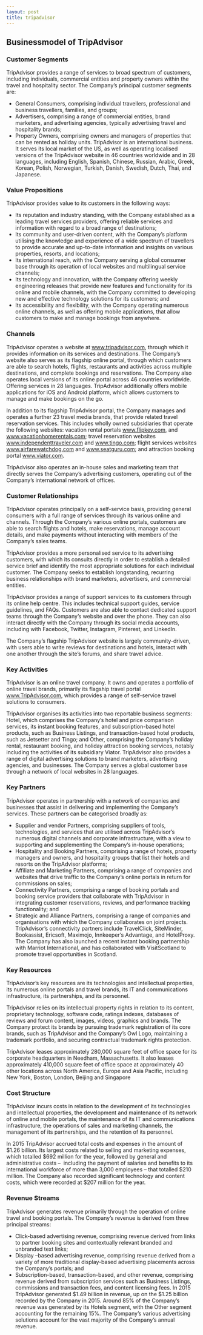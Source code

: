 ```yaml
---
layout: post
title: tripadvisor
---
```


Businessmodel of TripAdvisor
-----------------------------

### Customer Segments

TripAdvisor provides a range of services to broad spectrum of customers, including individuals, commercial entities and property owners within the travel and hospitality sector. The Company’s principal customer segments are:

 * General Consumers, comprising individual travellers, professional and business travellers, families, and groups;
* Advertisers, comprising a range of commercial entities, brand marketers, and advertising agencies, typically advertising travel and hospitality brands;
* Property Owners, comprising owners and managers of properties that can be rented as holiday units.
 TripAdvisor is an international business. It serves its local market of the US, as well as operating localised versions of the TripAdvisor website in 46 countries worldwide and in 28 languages, including English, Spanish, Chinese, Russian, Arabic, Greek, Korean, Polish, Norwegian, Turkish, Danish, Swedish, Dutch, Thai, and Japanese.

### Value Propositions

TripAdvisor provides value to its customers in the following ways:

 * Its reputation and industry standing, with the Company established as a leading travel services providers, offering reliable services and information with regard to a broad range of destinations;
* Its community and user-driven content, with the Company’s platform utilising the knowledge and experience of a wide spectrum of travellers to provide accurate and up-to-date information and insights on various properties, resorts, and locations;
* Its international reach, with the Company serving a global consumer base through its operation of local websites and multilingual service channels;
* Its technology and innovation, with the Company offering weekly engineering releases that provide new features and functionality for its online and mobile channels, with the Company committed to developing new and effective technology solutions for its customers; and
* Its accessibility and flexibility, with the Company operating numerous online channels, as well as offering mobile applications, that allow customers to make and manage bookings from anywhere.
 ### Channels

TripAdvisor operates a website at www.tripadvisor.com, through which it provides information on its services and destinations. The Company’s website also serves as its flagship online portal, through which customers are able to search hotels, flights, restaurants and activities across multiple destinations, and complete bookings and reservations. The Company also operates local versions of its online portal across 46 countries worldwide. Offering services in 28 languages. TripAdvisor additionally offers mobile applications for iOS and Android platform, which allows customers to manage and make bookings on the go.

In addition to its flagship TripAdvisor portal, the Company manages and operates a further 23 travel media brands, that provide related travel reservation services. This includes wholly owned subsidiaries that operate the following websites: vacation rental portals www.flipkey.com, and www.vacationhomerentals.com; travel reservation websites www.independenttraveler.com and www.tingo.com; flight services websites www.airfarewatchdog.com and www.seatguru.com; and attraction booking portal www.viator.com.

TripAdvisor also operates an in-house sales and marketing team that directly serves the Company’s advertising customers, operating out of the Company’s international network of offices.

### Customer Relationships

TripAdvisor operates principally on a self-service basis, providing general consumers with a full range of services through its various online and channels. Through the Company’s various online portals, customers are able to search flights and hotels, make reservations, manage account details, and make payments without interacting with members of the Company’s sales teams.

TripAdvisor provides a more personalised service to its advertising customers, with which its consults directly in order to establish a detailed service brief and identify the most appropriate solutions for each individual customer. The Company seeks to establish longstanding, recurring business relationships with brand marketers, advertisers, and commercial entities.

TripAdvisor provides a range of support services to its customers through its online help centre. This includes technical support guides, service guidelines, and FAQs. Customers are also able to contact dedicated support teams through the Company’s website and over the phone. They can also interact directly with the Company through its social media accounts, including with Facebook, Twitter, Instagram, Pinterest, and LinkedIn.

The Company’s flagship TripAdvisor website is largely community-driven, with users able to write reviews for destinations and hotels, interact with one another through the site’s forums, and share travel advice.

### Key Activities

TripAdvisor is an online travel company. It owns and operates a portfolio of online travel brands, primarily its flagship travel portal www.TripAdvisor.com, which provides a range of self-service travel solutions to consumers.

TripAdvisor organises its activities into two reportable business segments: Hotel, which comprises the Company’s hotel and price comparison services, its instant booking features, and subscription-based hotel products, such as Business Listings, and transaction-based hotel products, such as Jetsetter and Tingo; and Other, comprising the Company’s holiday rental, restaurant booking, and holiday attraction booking services, notably including the activities of its subsidiary Viator. TripAdvisor also provides a range of digital advertising solutions to brand marketers, advertising agencies, and businesses. The Company serves a global customer base through a network of local websites in 28 languages.

### Key Partners

TripAdvisor operates in partnership with a network of companies and businesses that assist in delivering and implementing the Company’s services. These partners can be categorised broadly as:

 * Supplier and vendor Partners, comprising suppliers of tools, technologies, and services that are utilised across TripAdvisor’s numerous digital channels and corporate infrastructure, with a view to supporting and supplementing the Company’s in-house operations;
* Hospitality and Booking Partners, comprising a range of hotels, property managers and owners, and hospitality groups that list their hotels and resorts on the TripAdvisor platforms;
* Affiliate and Marketing Partners, comprising a range of companies and websites that drive traffic to the Company’s online portals in return for commissions on sales;
* Connectivity Partners, comprising a range of booking portals and booking service providers that collaborate with TripAdvisor in integrating customer reservations, reviews, and performance tracking functionality; and
* Strategic and Alliance Partners, comprising a range of companies and organisations with which the Company collaborates on joint projects.
 TripAdvisor’s connectivity partners include TravelClick, SiteMinder, Bookassist, Ericsoft, Maximojo, Innkeeper’s Advantage, and HotelProxy. The Company has also launched a recent instant booking partnership with Marriot International, and has collaborated with VisitScotland to promote travel opportunities in Scotland.

### Key Resources

TripAdvisor’s key resources are its technologies and intellectual properties, its numerous online portals and travel brands, its IT and communications infrastructure, its partnerships, and its personnel.

TripAdvisor relies on its intellectual property rights in relation to its content, proprietary technology, software code, ratings indexes, databases of reviews and forum content, images, videos, graphics and brands. The Company protect its brands by pursuing trademark registration of its core brands, such as TripAdvisor and the Company’s Owl Logo, maintaining a trademark portfolio, and securing contractual trademark rights protection.

TripAdvisor leases approximately 280,000 square feet of office space for its corporate headquarters in Needham, Massachusetts. It also leases approximately 410,000 square feet of office space at approximately 40 other locations across North America, Europe and Asia Pacific, including New York, Boston, London, Beijing and Singapore

### Cost Structure

TripAdvisor incurs costs in relation to the development of its technologies and intellectual properties, the development and maintenance of its network of online and mobile portals, the maintenance of its IT and communications infrastructure, the operations of sales and marketing channels, the management of its partnerships, and the retention of its personnel.

In 2015 TripAdvisor accrued total costs and expenses in the amount of $1.26 billion. Its largest costs related to selling and marketing expenses, which totalled $692 million for the year, followed by general and administrative costs –  including the payment of salaries and benefits to its international workforce of more than 3,000 employees – that totalled $210 million. The Company also recorded significant technology and content costs, which were recorded at $207 million for the year.

### Revenue Streams

TripAdvisor generates revenue primarily through the operation of online travel and booking portals. The Company’s revenue is derived from three principal streams:

 * Click-based advertising revenue, comprising revenue derived from links to partner booking sites and contextually relevant branded and unbranded text links;
* Display –based advertising revenue, comprising revenue derived from a variety of more traditional display-based advertising placements across the Company’s portals; and
* Subscription-based, transaction-based, and other revenue, comprising revenue derived from subscription services such as Business Listings, commissions and transaction fees, and content licensing fees.
 In 2015 TripAdvisor generated $1.49 billion in revenue, up on the $1.25 billion recorded by the Company in 2015. Around 85% of the Company’s revenue was generated by its Hotels segment, with the Other segment accounting for the remaining 15%. The Company’s various advertising solutions account for the vast majority of the Company’s annual revenue.
